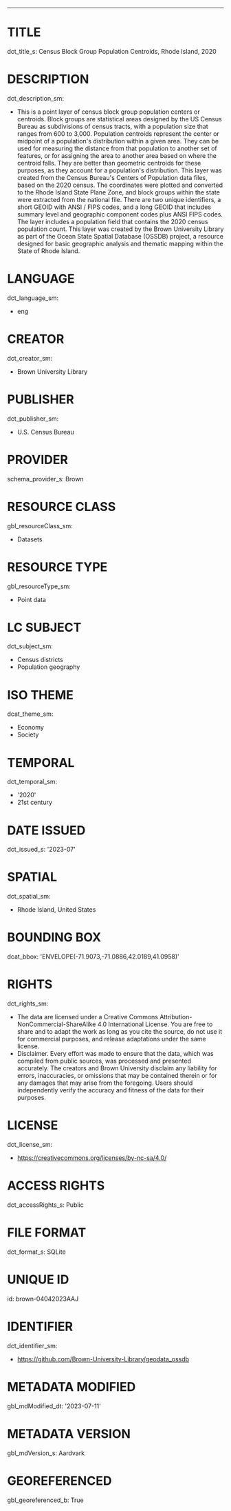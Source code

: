 ---
# TITLE
dct_title_s: Census Block Group Population Centroids, Rhode Island, 2020

# DESCRIPTION
dct_description_sm:
- This is a point layer of census block group population centers or centroids. Block groups are statistical areas designed by the US Census Bureau as subdivisions of census tracts, with a population size that ranges from 600 to 3,000. Population centroids represent the center or midpoint of a population's distribution within a given area. They can be used for measuring the distance from that population to another set of features, or for assigning the area to another area based on where the centroid falls. They are better than geometric centroids for these purposes, as they account for a population's distribution. This layer was created from the Census Bureau's Centers of Population data files, based on the 2020 census. The coordinates were plotted and converted to the Rhode Island State Plane Zone, and block groups within the state were extracted from the national file. There are two unique identifiers, a short GEOID with ANSI / FIPS codes, and a long GEOID that includes summary level and geographic component codes plus ANSI FIPS codes. The layer includes a population field that contains the 2020 census population count. This layer was created by the Brown University Library as part of the Ocean State Spatial Database (OSSDB) project, a resource designed for basic geographic analysis and thematic mapping within the State of Rhode Island.

# LANGUAGE
dct_language_sm:
- eng

# CREATOR
dct_creator_sm:
- Brown University Library

# PUBLISHER
dct_publisher_sm:
- U.S. Census Bureau

# PROVIDER
schema_provider_s: Brown

# RESOURCE CLASS
gbl_resourceClass_sm: 
- Datasets

# RESOURCE TYPE
gbl_resourceType_sm:
- Point data

# LC SUBJECT
dct_subject_sm:
- Census districts
- Population geography

# ISO THEME
dcat_theme_sm:
- Economy
- Society

# TEMPORAL
dct_temporal_sm:
- '2020'
- 21st century

# DATE ISSUED
dct_issued_s: '2023-07'

# SPATIAL
dct_spatial_sm:
- Rhode Island, United States

# BOUNDING BOX
dcat_bbox: 'ENVELOPE(-71.9073,-71.0886,42.0189,41.0958)'

# RIGHTS
dct_rights_sm: 
- The data are licensed under a Creative Commons Attribution-NonCommercial-ShareAlike 4.0 International License. You are free to share and to adapt the work as long as you cite the source, do not use it for commercial purposes, and release adaptations under the same license.
- Disclaimer. Every effort was made to ensure that the data, which was compiled from public sources, was processed and presented accurately. The creators and Brown University disclaim any liability for errors, inaccuracies, or omissions that may be contained therein or for any damages that may arise from the foregoing. Users should independently verify the accuracy and fitness of the data for their purposes.

# LICENSE
dct_license_sm:
- https://creativecommons.org/licenses/by-nc-sa/4.0/

# ACCESS RIGHTS
dct_accessRights_s: Public

# FILE FORMAT
dct_format_s: SQLite

# UNIQUE ID
id: brown-04042023AAJ

# IDENTIFIER
dct_identifier_sm:
- https://github.com/Brown-University-Library/geodata_ossdb

# METADATA MODIFIED
gbl_mdModified_dt: '2023-07-11'

# METADATA VERSION
gbl_mdVersion_s: Aardvark

# GEOREFERENCED
gbl_georeferenced_b: True